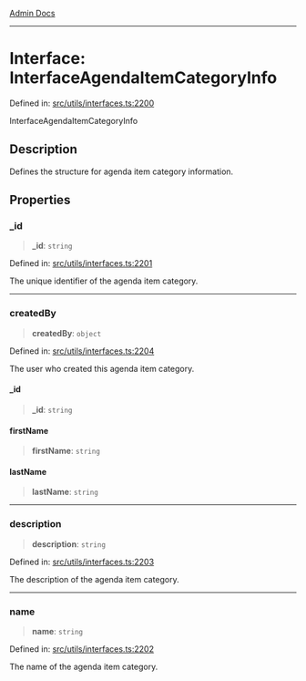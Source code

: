 [Admin Docs](/)

***

# Interface: InterfaceAgendaItemCategoryInfo

Defined in: [src/utils/interfaces.ts:2200](https://github.com/PalisadoesFoundation/talawa-admin/blob/main/src/utils/interfaces.ts#L2200)

InterfaceAgendaItemCategoryInfo

## Description

Defines the structure for agenda item category information.

## Properties

### \_id

> **\_id**: `string`

Defined in: [src/utils/interfaces.ts:2201](https://github.com/PalisadoesFoundation/talawa-admin/blob/main/src/utils/interfaces.ts#L2201)

The unique identifier of the agenda item category.

***

### createdBy

> **createdBy**: `object`

Defined in: [src/utils/interfaces.ts:2204](https://github.com/PalisadoesFoundation/talawa-admin/blob/main/src/utils/interfaces.ts#L2204)

The user who created this agenda item category.

#### \_id

> **\_id**: `string`

#### firstName

> **firstName**: `string`

#### lastName

> **lastName**: `string`

***

### description

> **description**: `string`

Defined in: [src/utils/interfaces.ts:2203](https://github.com/PalisadoesFoundation/talawa-admin/blob/main/src/utils/interfaces.ts#L2203)

The description of the agenda item category.

***

### name

> **name**: `string`

Defined in: [src/utils/interfaces.ts:2202](https://github.com/PalisadoesFoundation/talawa-admin/blob/main/src/utils/interfaces.ts#L2202)

The name of the agenda item category.
